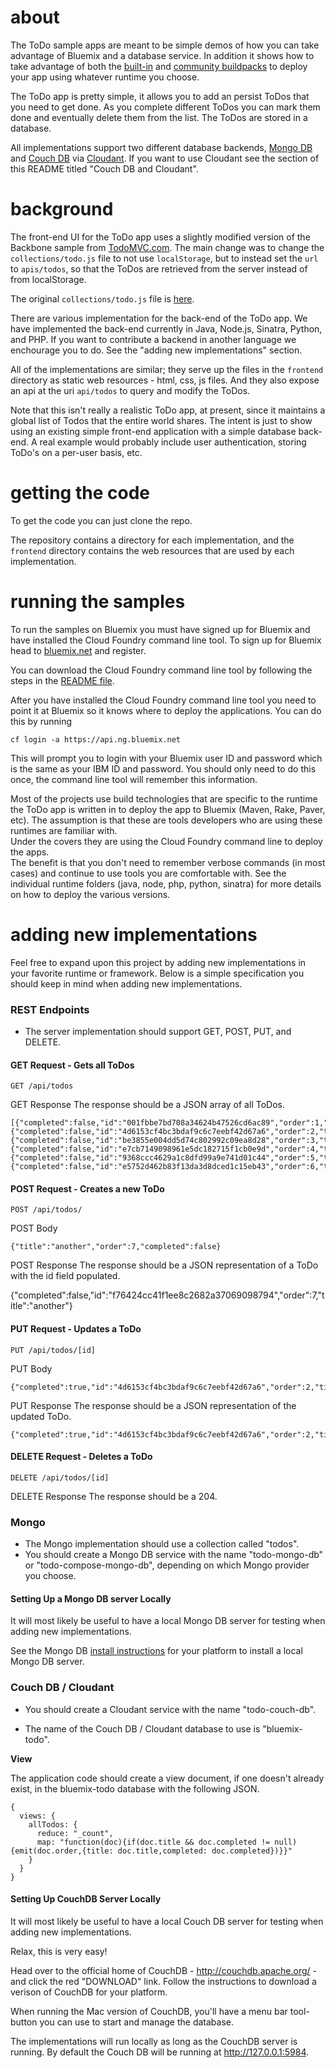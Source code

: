 about
================================================================================

The ToDo sample apps are meant to be simple demos of how you can take advantage
of Bluemix and a database service.  In addition it shows how to take advantage
of both the [built-in](https://www.ng.bluemix.net/docs/starters/rt_landing.html) and [community buildpacks](https://github.com/cloudfoundry-community/cf-docs-contrib/wiki/Buildpacks) 
to deploy your app using whatever runtime you choose.

The ToDo app is pretty simple, it allows you to add an persist ToDos that you
need to get done.  As you complete different ToDos you can mark them done and
eventually delete them from the list.  The ToDos are stored in a database.

All implementations support two different database backends, 
[Mongo DB](https://www.mongodb.org/) and [Couch DB](http://couchdb.apache.org/) 
via [Cloudant](https://cloudant.com/).  If you want to use Cloudant see the
section of this README titled "Couch DB and Cloudant".



background
================================================================================

The front-end UI for the ToDo app uses a slightly modified version of the
Backbone sample from [TodoMVC.com](http://todomvc.com/architecture-examples/backbone/).  The main change was
to change the `collections/todo.js` file to not use `localStorage`,
but to instead set the `url` to `apis/todos`,
so that the ToDos are retrieved from the server instead of from localStorage.

The original `collections/todo.js` file is
[here](https://github.com/tastejs/todomvc/blob/gh-pages/architecture-examples/backbone/js/collections/todos.js).

There are various implementation for the back-end of the ToDo app.
We have implemented the back-end currently in
Java, Node.js, Sinatra, Python, and PHP.  If you want to contribute a backend
in another language we enchourage you to do.  See the "adding new implementations"
section.

All of the implementations are similar; they serve up the files in the
`frontend` directory as static web resources - html, css, js files.  And they
also expose an api at the uri `api/todos` to query and modify the ToDos.

Note that this isn't really a realistic ToDo app, at present, since it maintains
a global list of Todos that the entire world shares.  The intent is just to
show using an existing simple front-end application with a simple database
back-end.  A real example would probably include user authentication, storing
ToDo's on a per-user basis, etc.


getting the code
================================================================================

To get the code you can just clone the repo.

The repository contains a directory for each implementation, and the
`frontend` directory contains the web resources that are used by each
implementation.



running the samples
================================================================================

To run the samples on Bluemix you must have signed up for Bluemix and have 
installed the Cloud Foundry command line tool.  To sign up for Bluemix head to
[bluemix.net](https://console.ng.bluemix.net/?cm_mmc=Display-GitHubReadMe-_-BluemixSampleApp-Todo-_-Node-Compose-_-BM-DevAd) and register.

You can download the Cloud Foundry command line tool by following the steps in the [README file](https://github.com/cloudfoundry/cli).

After you have installed the Cloud Foundry command line tool you need to point it
at Bluemix so it knows where to deploy the applications.  You can do this by running

    cf login -a https://api.ng.bluemix.net

This will prompt you to login with your Bluemix user ID and password which is the
same as your IBM ID and password.  You should only need to do this once, the command
line tool will remember this information.

Most of the projects use build technologies that are specific to the runtime the ToDo
app is written in to deploy the app to Bluemix (Maven, Rake, Paver, etc).  The assumption 
is that these are tools developers who are using these runtimes are familiar with.  
Under the covers they are using the Cloud Foundry command line to deploy the apps.  
The benefit is that you don't need to remember verbose commands (in most cases) and
continue to use tools you are comfortable with.  See the individual runtime folders
(java, node, php, python, sinatra) for more details on how to deploy the various 
versions.


adding new implementations
================================================================================

Feel free to expand upon this project by adding new implementations in your
favorite runtime or framework.  Below is a simple specification you should keep
in mind when adding new implementations.

### REST Endpoints

*  The server implementation should support GET, POST, PUT, and DELETE.


#### GET Request - Gets all ToDos

    GET /api/todos

GET Response
The response should be a JSON array of all ToDos.

    [{"completed":false,"id":"001fbbe7bd708a34624b47526cd6ac89","order":1,"title":"test"},{"completed":false,"id":"4d6153cf4bc3bdaf9c6c7eebf42d67a6","order":2,"title":"1"},{"completed":false,"id":"be3855e004dd5d74c802992c09ea8d28","order":3,"title":"2"},{"completed":false,"id":"e7cb7149098961e5dc182715f1cb0e9d","order":4,"title":"3"},{"completed":false,"id":"9368ccc4629a1c8dfd99a9e741d01c44","order":5,"title":"4"},{"completed":false,"id":"e5752d462b83f13da3d8dced1c15eb43","order":6,"title":"5"}]



#### POST Request - Creates a new ToDo

    POST /api/todos/

POST Body

    {"title":"another","order":7,"completed":false}

POST Response
The response should be a JSON representation of a ToDo with the id field
populated.

{"completed":false,"id":"f76424cc41f1ee8c2682a37069098794","order":7,"title":"another"}



#### PUT Request - Updates a ToDo

    PUT /api/todos/[id]

PUT Body

    {"completed":true,"id":"4d6153cf4bc3bdaf9c6c7eebf42d67a6","order":2,"title":"1"}

PUT Response
The response should be a JSON representation of the updated ToDo.

    {"completed":true,"id":"4d6153cf4bc3bdaf9c6c7eebf42d67a6","order":2,"title":"1"}


#### DELETE Request - Deletes a ToDo

    DELETE /api/todos/[id]

DELETE Response
The response should be a 204.


### Mongo

*  The Mongo implementation should use a collection called "todos".
*  You should create a Mongo DB service with the name "todo-mongo-db" or "todo-compose-mongo-db", depending on which Mongo provider you choose.

#### Setting Up a Mongo DB server Locally

It will most likely be useful to have a local Mongo DB server for testing
when adding new implementations.

See the Mongo DB [install instructions](http://docs.mongodb.org/manual/installation/) 
for your platform to install a local Mongo DB server.

### Couch DB / Cloudant

*  You should create a Cloudant service with the name "todo-couch-db".

*  The name of the Couch DB / Cloudant database to use is "bluemix-todo".

<b>View</b>

The application code should create a view document, if one doesn't already exist,
in the bluemix-todo database with the following JSON.

    {
      views: {
        allTodos: {
          reduce: "_count",
          map: "function(doc){if(doc.title && doc.completed != null){emit(doc.order,{title: doc.title,completed: doc.completed})}}"
        }
      }
    }


#### Setting Up CouchDB Server Locally

It will most likely be useful to have a local Couch DB server for testing
when adding new implementations.

Relax, this is very easy!

Head over to the official home of CouchDB - <http://couchdb.apache.org/> - and
click the red "DOWNLOAD" link.  Follow the instructions to download a verison
of CouchDB for your platform.

When running the Mac version of CouchDB, you'll have a menu bar tool-button you can
use to start and manage the database.

The implementations will run locally as long as the CouchDB server is running.
By default the Couch DB will be running at http://127.0.0.1:5984.
